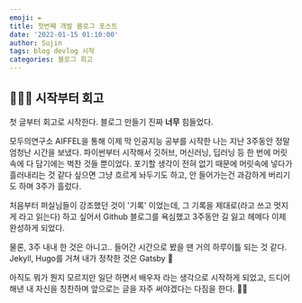 ```yaml
---
emoji: ✒️
title: 첫번째 개발 블로그 포스트
date: '2022-01-15 01:10:00'
author: Sujin
tags: blog devlog 시작 
categories: 블로그 회고
---
```


## 🙋🏽‍♀️ 시작부터 회고

첫 글부터 회고로 시작한다. 블로그 만들기 진짜 **너무** 힘들었다. 

모두의연구소 AIFFEL을 통해 이제 막 인공지능 공부를 시작한 나는 지난 3주동안 정말 엄청난 시간을 보냈다. 
파이썬부터 시작해서 깃허브, 머신러닝, 딥러닝 등 한 번에 머릿속에 다 담기에는 벅찬 것들 뿐이었다.
포기할 생각이 전혀 없기 때문에 머릿속에 넣다가 흘러내리는 것 같다 싶으면 그냥 흐르게 놔두기도 하고, 안 들어가는건 과감하게 버리기도 하며 3주가 흘렀다. 

처음부터 퍼실님들이 강조했던 것이 '기록' 이었는데, 그 기록을 제대로(라고 쓰고 멋지게 라고 읽는다) 하고 싶어서 Github 블로그를 욕심했고 3주동안 길 잃고 헤메다 이제 완성하게 되었다. 

물론, 3주 내내 한 것은 아니고.. 들어간 시간으로 봤을 땐 거의 하루이틀 되는 것 같다. 
Jekyll, Hugo를 거쳐 내가 정착한 것은 Gatsby 🍷

아직도 뭐가 뭔지 모르지만 일단 하면서 배우자 라는 생각으로 시작하게 되었고, 드디어 해낸 내 자신을 칭찬하며
앞으로는 글을 자주 써야겠다는 다짐을 한다. 💪🏾
<br/>


```toc

```
